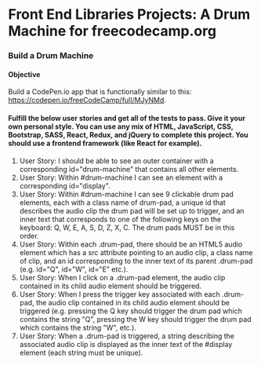 # Front End Libraries Projects: A Drum Machine for freecodecamp.org

### Build a Drum Machine

#### Objective

Build a CodePen.io app that is functionally similar to this: https://codepen.io/freeCodeCamp/full/MJyNMd.

#### Fulfill the below user stories and get all of the tests to pass. Give it your own personal style. You can use any mix of HTML, JavaScript, CSS, Bootstrap, SASS, React, Redux, and jQuery to complete this project. You should use a frontend framework (like React for example).

1. User Story: I should be able to see an outer container with a corresponding id="drum-machine" that contains all other elements.
2. User Story: Within #drum-machine I can see an element with a corresponding id="display".
3. User Story: Within #drum-machine I can see 9 clickable drum pad elements, each with a class name of drum-pad, a unique id that describes the audio clip the drum pad will be set up to trigger, and an inner text that corresponds to one of the following keys on the keyboard: Q, W, E, A, S, D, Z, X, C. The drum pads MUST be in this order.
4. User Story: Within each .drum-pad, there should be an HTML5 audio element which has a src attribute pointing to an audio clip, a class name of clip, and an id corresponding to the inner text of its parent .drum-pad (e.g. id="Q", id="W", id="E" etc.).
5. User Story: When I click on a .drum-pad element, the audio clip contained in its child audio element should be triggered.
6. User Story: When I press the trigger key associated with each .drum-pad, the audio clip contained in its child audio element should be triggered (e.g. pressing the Q key should trigger the drum pad which contains the string "Q", pressing the W key should trigger the drum pad which contains the string "W", etc.).
7. User Story: When a .drum-pad is triggered, a string describing the associated audio clip is displayed as the inner text of the #display element (each string must be unique).
